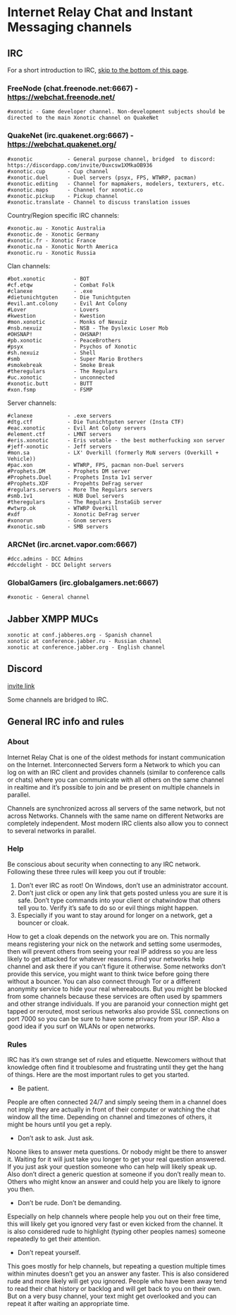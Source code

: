 Internet Relay Chat and Instant Messaging channels
==================================================

IRC
---

For a short introduction to IRC, [skip to the bottom of this page](Channels#general-irc-info-and-rules).

### FreeNode (chat.freenode.net:6667) - https://webchat.freenode.net/

    #xonotic - Game developer channel. Non-development subjects should be directed to the main Xonotic channel on QuakeNet

### QuakeNet (irc.quakenet.org:6667) - https://webchat.quakenet.org/

    #xonotic           - General purpose channel, bridged  to discord: https://discordapp.com/invite/0uxcsw1XMkaOB936
    #xonotic.cup       - Cup channel
    #xonotic.duel      - Duel servers (psyx, FPS, WTWRP, pacman)
    #xonotic.editing   - Channel for mapmakers, modelers, texturers, etc.
    #xonotic.maps      - Channel for xonotic.co
    #xonotic.pickup    - Pickup channel
    #xonotic.translate - Channel to discuss translation issues

Country/Region specific IRC channels:

    #xonotic.au - Xonotic Australia
    #xonotic.de - Xonotic Germany
    #xonotic.fr - Xonotic France
    #xonotic.na - Xonotic North America
    #xonotic.ru - Xonotic Russia

Clan channels:

    #bot.xonotic         - BOT
    #cf.etqw             - Combat Folk
    #clanexe             - .exe
    #dietunichtguten     - Die Tunichtguten
    #evil.ant.colony     - Evil Ant Colony
    #Lover               - Lovers
    #kwestion            - Kwestion
    #mon.xonotic         - Monks of Nexuiz
    #nsb.nexuiz          - NSB - The Dyslexic Loser Mob
    #OHSNAP!             - OHSNAP!
    #pb.xonotic          - PeaceBrothers
    #psyx                - Psychos of Xonotic
    #sh.nexuiz           - Shell
    #smb                 - Super Mario Brothers
    #smokebreak          - Smoke Break
    #theregulars         - The Regulars
    #uc.xonotic          - unconnected
    #xonotic.butt        - BUTT
    #xon.fsmp            - FSMP

Server channels:

    #clanexe           - .exe servers
    #dtg.ctf           - Die Tunichtguten server (Insta CTF)
    #eac.xonotic       - Evil Ant Colony servers
    #element.ctf       - LMNT servers
    #eris.xonotic      - Eris votable - the best motherfucking xon server
    #jeff-xonotic      - Jeff servers
    #mon.sa            - LX' Overkill (formerly MoN servers (Overkill + Vehicle))
    #pac.xon           - WTWRP, FPS, pacman non-Duel servers
    #Prophets.DM       - Prophets DM server
    #Prophets.Duel     - Prophets Insta 1v1 server
    #Prophets.XDF      - Propehts DeFrag server
    #regulars.servers  - More The Regulars servers
    #smb.1v1           - HUB Duel servers
    #theregulars       - The Regulars InstaGib server
    #wtwrp.ok          - WTWRP Overkill
    #xdf               - Xonotic DeFrag server
    #xonorun           - Gnom servers
    #xonotic.smb       - SMB servers

### ARCNet (irc.arcnet.vapor.com:6667)

    #dcc.admins - DCC Admins
    #dccdelight - DCC Delight servers

### GlobalGamers (irc.globalgamers.net:6667)

    #xonotic - General channel

Jabber XMPP MUCs
----------------

    xonotic at conf.jabberes.org - Spanish channel
    xonotic at conference.jabber.ru - Russian channel
    xonotic at conference.jabber.org - English channel

Discord
-------

[invite link](https://discordapp.com/invite/0uxcsw1XMkaOB936)

Some channels are bridged to IRC.

General IRC info and rules
--------------------------

### About

Internet Relay Chat is one of the oldest methods for instant communication on the Internet. Interconnected Servers form a Network to which you can log on with an IRC client and provides channels (similar to conference calls or chats) where you can communicate with all others on the same channel in realtime and it’s possible to join and be present on multiple channels in parallel.

Channels are synchronized across all servers of the same network, but not across Networks. Channels with the same name on different Networks are completely independent.
Most modern IRC clients also allow you to connect to several networks in parallel.

### Help

Be conscious about security when connecting to any IRC network. Following these three rules will keep you out if trouble:

1.  Don’t ever IRC as root! On Windows, don’t use an administrator account.
2.  Don’t just click or open any link that gets posted unless you are sure it is safe.
     Don’t type commands into your client or chatwindow that others tell you to. Verify it’s safe to do so or evil things might happen.
3.  Especially if you want to stay around for longer on a network, get a bouncer or cloak.

How to get a cloak depends on the network you are on. This normally means registering your nick on the network and setting some usermodes, then will prevent others from seeing your real IP address so you are less likely to get attacked for whatever reasons. Find your networks help channel and ask there if you can’t figure it otherwise.
Some networks don’t provide this service, you might want to think twice before going there without a bouncer.
You can also connect through Tor or a different anonymity service to hide your real whereabouts. But you might be blocked from some channels because these services are often used by spammers and other strange individuals.
If you are paranoid your connection might get tapped or rerouted, most serious networks also provide SSL connections on port 7000 so you can be sure to have some privacy from your ISP. Also a good idea if you surf on WLANs or open networks.

### Rules

IRC has it’s own strange set of rules and etiquette. Newcomers without that knowledge often find it troublesome and frustrating until they get the hang of things.
Here are the most important rules to get you started.

-   Be patient.

People are often connected 24/7 and simply seeing them in a channel does not imply they are actually in front of their computer or watching the chat window all the time. Depending on channel and timezones of others, it might be hours until you get a reply.

-   Don’t ask to ask. Just ask.

Noone likes to answer meta questions. Or nobody might be there to answer it. Waiting for it will just take you longer to get your real question answered.
If you just ask your question someone who can help will likely speak up.
Also don’t direct a generic question at someone if you don’t really mean to. Others who might know an answer and could help you are likely to ignore you then.

-   Don’t be rude. Don’t be demanding.

Especially on help channels where people help you out on their free time, this will likely get you ignored very fast or even kicked from the channel.
It is also considered rude to highlight (typing other peoples names) someone repeatedly to get their attention.

-   Don’t repeat yourself.

This goes mostly for help channels, but repeating a question multiple times within minutes doesn’t get you an answer any faster.
This is also considered rude and more likely will get you ignored.
People who have been away tend to read their chat history or backlog and will get back to you on their own.
But on a very busy channel, your text might get overlooked and you can repeat it after waiting an appropriate time.

